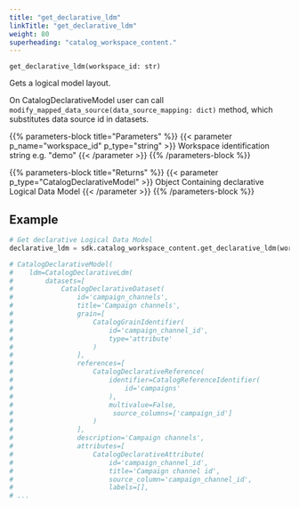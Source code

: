 ```yaml
---
title: "get_declarative_ldm"
linkTitle: "get_declarative_ldm"
weight: 80
superheading: "catalog_workspace_content."
---
```




``get_declarative_ldm(workspace_id: str)``

Gets a logical model layout.

On CatalogDeclarativeModel user can call ``modify_mapped_data_source(data_source_mapping: dict)`` method, which substitutes data source id in datasets.

{{% parameters-block  title="Parameters" %}}
{{< parameter p_name="workspace_id" p_type="string" >}}
Workspace identification string e.g. "demo"
{{< /parameter >}}
{{% /parameters-block %}}

{{% parameters-block title="Returns" %}}
{{< parameter p_type="CatalogDeclarativeModel" >}}
Object Containing declarative Logical Data Model
{{< /parameter >}}
{{% /parameters-block %}}

## Example

```Python
# Get declarative Logical Data Model
declarative_ldm = sdk.catalog_workspace_content.get_declarative_ldm(workspace_id="123")

# CatalogDeclarativeModel(
#    ldm=CatalogDeclarativeLdm(
#        datasets=[
#            CatalogDeclarativeDataset(
#                id='campaign_channels',
#                title='Campaign channels',
#                grain=[
#                    CatalogGrainIdentifier(
#                        id='campaign_channel_id',
#                        type='attribute'
#                    )
#                ],
#                references=[
#                    CatalogDeclarativeReference(
#                        identifier=CatalogReferenceIdentifier(
#                            id='campaigns'
#                        ),
#                        multivalue=False,
#                         source_columns=['campaign_id']
#                    )
#                ],
#                description='Campaign channels',
#                attributes=[
#                    CatalogDeclarativeAttribute(
#                        id='campaign_channel_id',
#                        title='Campaign channel id',
#                        source_column='campaign_channel_id',
#                        labels=[],
# ...
```
